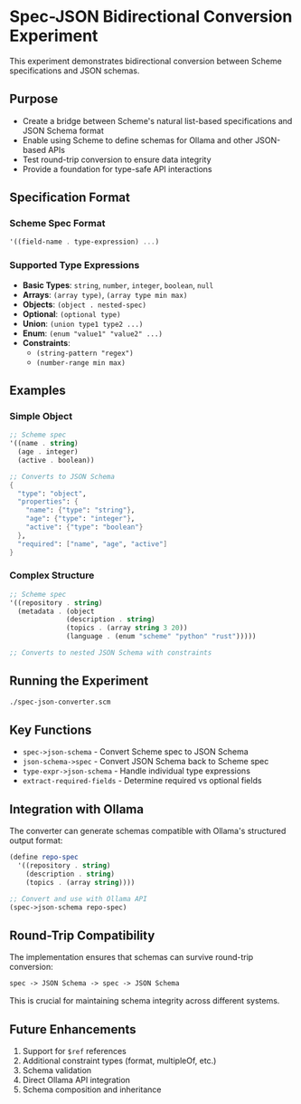 # Spec-JSON Bidirectional Conversion Experiment

This experiment demonstrates bidirectional conversion between Scheme specifications and JSON schemas.

## Purpose

- Create a bridge between Scheme's natural list-based specifications and JSON Schema format
- Enable using Scheme to define schemas for Ollama and other JSON-based APIs
- Test round-trip conversion to ensure data integrity
- Provide a foundation for type-safe API interactions

## Specification Format

### Scheme Spec Format

```scheme
'((field-name . type-expression) ...)
```

### Supported Type Expressions

- **Basic Types**: `string`, `number`, `integer`, `boolean`, `null`
- **Arrays**: `(array type)`, `(array type min max)`
- **Objects**: `(object . nested-spec)`
- **Optional**: `(optional type)`
- **Union**: `(union type1 type2 ...)`
- **Enum**: `(enum "value1" "value2" ...)`
- **Constraints**: 
  - `(string-pattern "regex")`
  - `(number-range min max)`

## Examples

### Simple Object
```scheme
;; Scheme spec
'((name . string)
  (age . integer)
  (active . boolean))

;; Converts to JSON Schema
{
  "type": "object",
  "properties": {
    "name": {"type": "string"},
    "age": {"type": "integer"},
    "active": {"type": "boolean"}
  },
  "required": ["name", "age", "active"]
}
```

### Complex Structure
```scheme
;; Scheme spec
'((repository . string)
  (metadata . (object
              (description . string)
              (topics . (array string 3 20))
              (language . (enum "scheme" "python" "rust")))))

;; Converts to nested JSON Schema with constraints
```

## Running the Experiment

```bash
./spec-json-converter.scm
```

## Key Functions

- `spec->json-schema` - Convert Scheme spec to JSON Schema
- `json-schema->spec` - Convert JSON Schema back to Scheme spec
- `type-expr->json-schema` - Handle individual type expressions
- `extract-required-fields` - Determine required vs optional fields

## Integration with Ollama

The converter can generate schemas compatible with Ollama's structured output format:

```scheme
(define repo-spec
  '((repository . string)
    (description . string)
    (topics . (array string))))

;; Convert and use with Ollama API
(spec->json-schema repo-spec)
```

## Round-Trip Compatibility

The implementation ensures that schemas can survive round-trip conversion:
```scheme
spec -> JSON Schema -> spec -> JSON Schema
```

This is crucial for maintaining schema integrity across different systems.

## Future Enhancements

1. Support for `$ref` references
2. Additional constraint types (format, multipleOf, etc.)
3. Schema validation
4. Direct Ollama API integration
5. Schema composition and inheritance